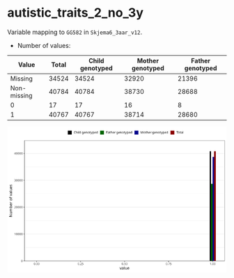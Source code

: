 # autistic_traits_2_no_3y
Variable mapping to `GG582` in `Skjema6_3aar_v12`.
- Number of values:

| Value | Total | Child genotyped | Mother genotyped | Father genotyped |
| ----- | ----- | --------------- | ---------------- | ---------------- |
| Missing | 34524 | 34524 | 32920 | 21396 |
| Non-missing | 40784 | 40784 | 38730 | 28688 |
| 0 | 17 | 17 | 16 | 8 |
| 1 | 40767 | 40767 | 38714 | 28680 |



![](autistic_traits_2_no_3y_n.png)



